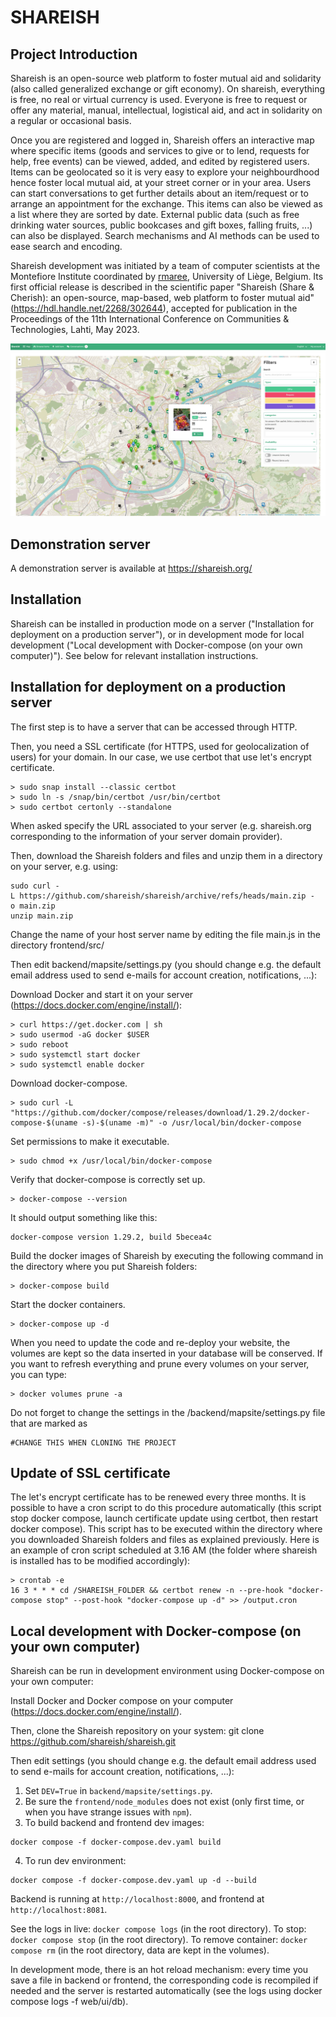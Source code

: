 # SHAREISH

## Project Introduction
Shareish is an open-source web platform to foster mutual aid and solidarity (also called generalized exchange or gift economy). On shareish, everything is free, no real or virtual currency is used. Everyone is free to request or offer any material, manual, intellectual, logistical aid, and act in solidarity on a regular or occasional basis.

Once you are registered and logged in, Shareish offers an interactive map where specific items (goods and services to give or to lend, requests for help, free events) can be viewed, added, and edited by registered users. Items can be geolocated so it is very easy to explore your neighbourdhood hence foster local mutual aid, at your street corner or in your area. Users can start conversations to get further details about an item/request or to arrange an appointment for the exchange. This items can also be viewed as a list where they are sorted by date. External public data (such as free drinking water sources, public bookcases and gift boxes, falling fruits, ...) can also be displayed. Search mechanisms and AI methods can be used to ease search and encoding.

Shareish development was initiated by a team of computer scientists at the Montefiore Institute coordinated by [rmaree](https://github.com/rmaree), University of Liège, Belgium. Its first official release is described in the scientific paper "Shareish (Share & Cherish): an open-source, map-based, web platform to foster mutual aid" (https://hdl.handle.net/2268/302644), accepted for publication in the Proceedings of the 11th International Conference on Communities & Technologies, Lahti, May 2023.

![Shareish map](shareish-map-screenshot.jpg?raw=true "Shareish map")

## Demonstration server

A demonstration server is available at https://shareish.org/

## Installation
Shareish can be installed in production mode on a server ("Installation for deployment on a production server"), or in development mode for local development ("Local development with Docker-compose (on your own computer)"). See below for relevant installation instructions.

## Installation for deployment on a production server

The first step is to have a server that can be accessed through HTTP.

Then, you need a SSL certificate (for HTTPS, used for geolocalization of users) for your domain. In our case, we use certbot that use let's encrypt certificate. 
```
> sudo snap install --classic certbot
> sudo ln -s /snap/bin/certbot /usr/bin/certbot
> sudo certbot certonly --standalone
```  
When asked specify the URL associated to your server (e.g. shareish.org corresponding to the information of your server domain provider).


Then, download the Shareish folders and files and unzip them in a directory on your server, e.g.  using:

```
sudo curl -L https://github.com/shareish/shareish/archive/refs/heads/main.zip -o main.zip
unzip main.zip 
```

Change the name of your host server name by editing the file main.js in the directory frontend/src/

Then edit backend/mapsite/settings.py (you should change e.g. the default email address used to send e-mails for account creation, notifications, ...):

Download Docker and start it on your server (https://docs.docker.com/engine/install/):

```
> curl https://get.docker.com | sh
> sudo usermod -aG docker $USER
> sudo reboot
> sudo systemctl start docker
> sudo systemctl enable docker
```

Download docker-compose.

```
> sudo curl -L "https://github.com/docker/compose/releases/download/1.29.2/docker-compose-$(uname -s)-$(uname -m)" -o /usr/local/bin/docker-compose
```

Set permissions to make it executable.

```
> sudo chmod +x /usr/local/bin/docker-compose
```

Verify that docker-compose is correctly set up.

```
> docker-compose --version
```
It should output something like this:
```
docker-compose version 1.29.2, build 5becea4c
```

Build the docker images of Shareish by executing the following command in the directory where you put Shareish folders:

```
> docker-compose build
```

Start the docker containers.

```
> docker-compose up -d
```

When you need to update the code and re-deploy your website, the volumes are kept so the data inserted in your database will be conserved. If you want to refresh everything and prune every volumes on your server, you can type:

```
> docker volumes prune -a
```

Do not forget to change the settings in the /backend/mapsite/settings.py file that are marked as

```
#CHANGE THIS WHEN CLONING THE PROJECT
```

## Update of SSL certificate
The let's encrypt certificate has to be renewed every three months. It is possible to have a cron script to do this procedure automatically (this script stop docker compose, launch certificate update using certbot, then restart docker compose). This script has to be executed within the directory where you downloaded Shareish folders and files as explained previously. Here is an example of cron script scheduled at 3.16 AM (the folder where shareish is installed has to be modified accordingly):
```
> crontab -e
16 3 * * * cd /SHAREISH_FOLDER && certbot renew -n --pre-hook "docker-compose stop" --post-hook "docker-compose up -d" >> /output.cron
```

## Local development with Docker-compose (on your own computer)

Shareish can be run in development environment using Docker-compose on your own computer:

Install Docker and Docker compose on your computer (https://docs.docker.com/engine/install/).

Then, clone the Shareish repository on your system:
git clone https://github.com/shareish/shareish.git

Then edit settings (you should change e.g. the default email address used to send e-mails for account creation, notifications, ...):
1. Set `DEV=True` in `backend/mapsite/settings.py`.
2. Be sure the `frontend/node_modules` does not exist (only first time, or when you have 
   strange issues with `npm`).
3. To build backend and frontend dev images:
```
docker compose -f docker-compose.dev.yaml build
```
4. To run dev environment:
``` 
docker compose -f docker-compose.dev.yaml up -d --build
```

Backend is running at `http://localhost:8000`, and frontend at `http://localhost:8081`.

See the logs in live: `docker compose logs` (in the root directory).
To stop: `docker compose stop` (in the root directory).
To remove container: `docker compose rm` (in the root directory, data are kept in the volumes).

In development mode, there is an hot reload mechanism: every time you save a file in backend or frontend, the 
corresponding code is recompiled if needed and the server is restarted automatically (see the logs using docker compose logs -f web/ui/db).
